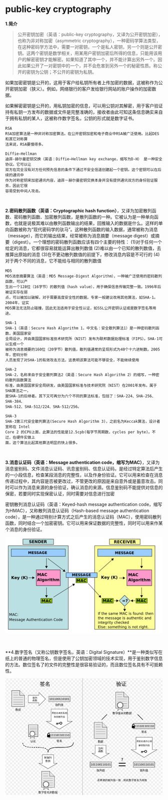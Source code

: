 # public-key cryptography

**1.简介**

>公开密钥加密（英语：public-key cryptography，又译为公开密钥加密），也称为非对称加密（asymmetric cryptography），一种密码学算法类型，在这种密码学方法中，需要一对密钥，一个是私人密钥，另一个则是公开密钥。这两个密钥是数学相关，用某用户密钥加密后所得的信息，只能用该用户的解密密钥才能解密。如果知道了其中一个，并不能计算出另外一个。因此如果公开了一对密钥中的一个，并不会危害到另外一个的秘密性质。称公开的密钥为公钥；不公开的密钥为私钥。

如果加密密钥是公开的，这用于客户给私钥所有者上传加密的数据，这被称作为公开密钥加密（狭义）。例如，网络银行的客户发给银行网站的账户操作的加密数据。

如果解密密钥是公开的，用私钥加密的信息，可以用公钥对其解密，用于客户验证持有私钥一方发布的数据或文件是完整准确的，接收者由此可知这条信息确实来自于拥有私钥的某人，这被称作数字签名，公钥的形式就是数字证书。

```
RSA
RSA加密算法是一种非对称加密算法。在公开密钥加密和电子商业中RSA被广泛使用。比起DES和其它对称算
法来说，RSA要慢得多。
```

```
Diffie–Hellman 
迪菲-赫尔曼密钥交换（英语：Diffie–Hellman key exchange，缩写为D-H） 是一种安全协议。它可以让
双方在完全没有对方任何预先信息的条件下通过不安全信道创建起一个密钥。这个密钥可以在后续的通讯中
作为对称密钥来加密通讯内容，迪菲－赫尔曼密钥交换本身并没有提供通讯双方的身份验证服务，因此它很
容易受到中间人攻击。
```

<br>

**2.密码散列函数（英语：Cryptographic hash function）**，又译为加密散列函数、密码散列函数、加密散列函数，是散列函数的一种。它被认为是一种单向函数，也就是说极其难以由散列函数输出的结果，回推输入的数据是什么。这样的单向函数被称为“现代密码学的驮马”。这种散列函数的输入数据，通常被称为消息（message），而它的输出结果，经常被称为消息摘要（message digest）或摘要（digest）。一个理想的密码散列函数应该有四个主要的特性：
(1)对于任何一个给定的消息，它都很容易就能运算出散列数值
(2)难以由一个已知的散列数值，去推算出原始的消息
(3)在不更动散列数值的前提下，修改消息内容是不可行的
(4)对于两个不同的消息，它不能给与相同的散列数值

```
MD5
MD5消息摘要算法（英语：MD5 Message-Digest Algorithm），一种被广泛使用的密码散列函数，可以产
生出一个128位（16字节）的散列值（hash value），用于确保信息传输完整一致。1996年后被证实存在弱
点，可以被加以破解，对于需要高度安全性的数据，专家一般建议改用其他算法，如SHA-1。2004年，证实
MD5算法无法防止碰撞，因此无法适用于安全性认证，如SSL公开密钥认证或是数字签名等用途。
```

```
SHA-1
SHA-1（英语：Secure Hash Algorithm 1，中文名：安全散列算法1）是一种密码散列函数，美国国家安
全局设计，并由美国国家标准技术研究所（NIST）发布为联邦数据处理标准（FIPS）。SHA-1可以生成一个
被称为消息摘要的160位（20字节）散列值，散列值通常的呈现形式为40个十六进制数。2005年，密码分析
人员发现了对SHA-1的有效攻击方法，这表明该算法可能不够安全，不能继续使用
```

```
SHA-2
SHA-2，名称来自于安全散列算法2（英语：Secure Hash Algorithm 2）的缩写，一种密码散列函数算法
标准，由美国国家安全局研发，由美国国家标准与技术研究院（NIST）在2001年发布。属于SHA算法之一，
是SHA-1的后继者。其下又可再分为六个不同的算法标准，包括了：SHA-224、SHA-256、SHA-384、
SHA-512、SHA-512/224、SHA-512/256。
```

```
SHA-3
SHA-3第三代安全散列算法(Secure Hash Algorithm 3)，之前名为Keccak算法，设计者宣称在 Intel 
Core 2 的CPU上面，此算法的性能是12.5cpb(每字节周期数，cycles per byte)。不过，在硬件实做上
面，这个算法比起其他算法明显的快上很多。
```

<br>

**3.消息认证码（英语：Message authentication code，缩写为MAC）**，又译为消息鉴别码、文件消息认证码、讯息鉴别码、信息认证码，是经过特定算法后产生的一小段信息，检查某段消息的完整性，以及作身份验证。它可以用来检查在消息传递过程中，其内容是否被更改过，不管更改的原因是来自意外或是蓄意攻击。同时可以作为消息来源的身份验证，确认消息的来源。信息鉴别码不能提供对信息的保密，若要同时实现保密认证，同时需要对信息进行加密

密钥散列消息认证码（英语：Keyed-hash message authentication code，缩写为HMAC），又称散列消息认证码（Hash-based message authentication code），是一种通过特别计算方式之后产生的消息认证码（MAC），使用密码散列函数，同时结合一个加密密钥。它可以用来保证数据的完整性，同时可以用来作某个消息的身份验证。

![](../images/81.png)

<br>

**4.数字签名（又称公钥数字签名，英语：Digital Signature）**是一种类似写在纸上的普通的物理签名，但是使用了公钥加密领域的技术实现，用于鉴别数字信息的方法。数位签名了的文件的完整性是很容易验证的，而且数位签名具有不可抵赖性。

![](../images/82.png)
